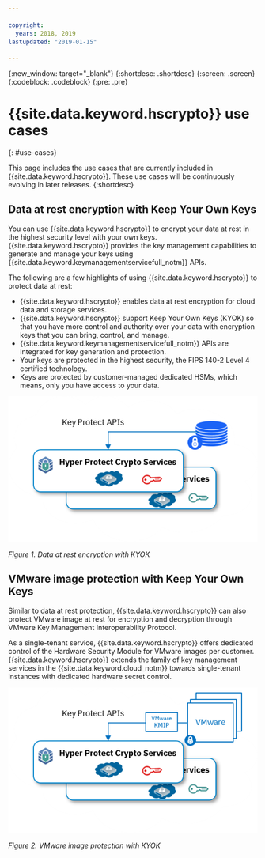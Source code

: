 ```yaml
---

copyright:
  years: 2018, 2019
lastupdated: "2019-01-15"

---
```


{:new_window: target="_blank"}
{:shortdesc: .shortdesc}
{:screen: .screen}
{:codeblock: .codeblock}
{:pre: .pre}

# {{site.data.keyword.hscrypto}} use cases
{: #use-cases}

This page includes the use cases that are currently included in {{site.data.keyword.hscrypto}}. These use cases will be continuously evolving in later releases.
{:shortdesc}

## Data at rest encryption with Keep Your Own Keys

You can use {{site.data.keyword.hscrypto}} to encrypt your data at rest in the highest security level with your own keys. {{site.data.keyword.hscrypto}} provides the key management capabilities to generate and manage your keys using {{site.data.keyword.keymanagementservicefull_notm}} APIs.

The following are a few highlights of using {{site.data.keyword.hscrypto}} to protect data at rest:

 * {{site.data.keyword.hscrypto}} enables data at rest encryption for cloud data and storage services.
 * {{site.data.keyword.hscrypto}} support Keep Your Own Keys (KYOK) so that you have more control and authority over your data with encryption keys that you can bring, control, and manage.
 * {{site.data.keyword.keymanagementservicefull_notm}} APIs are integrated for key generation and protection.
 * Your keys are protected in the highest security, the FIPS 140-2 Level 4 certified technology.
 * Keys are protected by customer-managed dedicated HSMs, which means, only you have access to your data.

![data at rest encryption with KYOK](image/byok.png "Data at rest encryption with KYOK")

*Figure 1. Data at rest encryption with KYOK*

## VMware image protection with Keep Your Own Keys

Similar to data at rest protection, {{site.data.keyword.hscrypto}} can also protect VMware image at rest for encryption and decryption through VMware Key Management Interoperability Protocol.

As a single-tenant service, {{site.data.keyword.hscrypto}} offers dedicated control of the Hardware Security Module for VMware images per customer. {{site.data.keyword.hscrypto}} extends the family of key management services in the {{site.data.keyword.cloud_notm}} towards single-tenant instances with dedicated hardware secret control.

![VMware image protection with KYOK](image/byok_vm.png "VMware image protection with KYOK")

*Figure 2. VMware image protection with KYOK*
